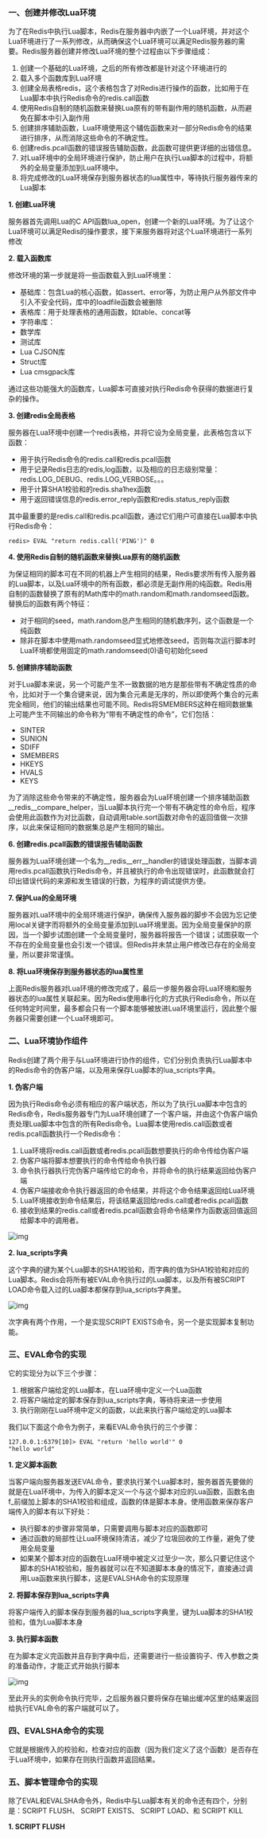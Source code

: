 ### 一、创建并修改Lua环境

为了在Redis中执行Lua脚本，Redis在服务器中内嵌了一个Lua环境，并对这个Lua环境进行了一系列修改，从而确保这个Lua环境可以满足Redis服务器的需要。Redis服务器创建并修改Lua环境的整个过程由以下步骤组成：

1. 创建一个基础的Lua环境，之后的所有修改都是针对这个环境进行的
2. 载入多个函数库到Lua环境
3. 创建全局表格redis，这个表格包含了对Redis进行操作的函数，比如用于在Lua脚本中执行Redis命令的redis.call函数
4. 使用Redis自制的随机函数来替换Lua原有的带有副作用的随机函数，从而避免在脚本中引入副作用
5. 创建排序辅助函数，Lua环境使用这个辅佐函数来对一部分Redis命令的结果进行排序，从而消除这些命令的不确定性。
6. 创建redis.pcall函数的错误报告辅助函数，此函数可提供更详细的出错信息。
7. 对Lua环境中的全局环境进行保护，防止用户在执行Lua脚本的过程中，将额外的全局变量添加到Lua环境中。
8. 将完成修改的Lua环境保存到服务器状态的lua属性中，等待执行服务器传来的Lua脚本

**1. 创建Lua环境**

服务器首先调用Lua的C API函数lua_open，创建一个新的Lua环境。为了让这个Lua环境可以满足Redis的操作要求，接下来服务器将对这个Lua环境进行一系列修改

**2. 载入函数库**

修改环境的第一步就是将一些函数载入到Lua环境里：

- 基础库：包含Lua的核心函数，如assert、error等，为防止用户从外部文件中引入不安全代码，库中的loadfile函数会被删除
- 表格库：用于处理表格的通用函数，如table、concat等
- 字符串库：
- 数学库
- 测试库
- Lua CJSON库
- Struct库
- Lua cmsgpack库

通过这些功能强大的函数库，Lua脚本可直接对执行Redis命令获得的数据进行复杂的操作。

**3. 创建redis全局表格**

服务器在Lua环境中创建一个redis表格，并将它设为全局变量，此表格包含以下函数：

- 用于执行Redis命令的redis.call和redis.pcall函数
- 用于记录Redis日志的redis,log函数，以及相应的日志级别常量：redis.LOG_DEBUG、redis.LOG_VERBOSE。。。
- 用于计算SHA1校验和的redis.sha1hex函数
- 用于返回错误信息的redis.error_reply函数和redis.status_reply函数

其中最重要的是redis.call和redis.pcall函数，通过它们用户可直接在Lua脚本中执行Redis命令：

```
redis> EVAL "return redis.call('PING')" 0
```

**4. 使用Redis自制的随机函数来替换Lua原有的随机函数**

为保证相同的脚本可在不同的机器上产生相同的结果，Redis要求所有传入服务器的Lua脚本，以及Lua环境中的所有函数，都必须是无副作用的纯函数。Redis用自制的函数替换了原有的Math库中的math.random和math.randomseed函数。替换后的函数有两个特征：

- 对于相同的seed，math.random总产生相同的随机数序列，这个函数是一个纯函数
- 除非在脚本中使用math.randomseed显式地修改seed，否则每次运行脚本时Lua环境都使用固定的math.randomseed(0)语句初始化seed

**5. 创建排序辅助函数**

对于Lua脚本来说，另一个可能产生不一致数据的地方是那些带有不确定性质的命令，比如对于一个集合键来说，因为集合元素是无序的，所以即使两个集合的元素完全相同，他们的输出结果也可能不同。Redis将SMEMBERS这种在相同数据集上可能产生不同输出的命令称为“带有不确定性的命令”，它们包括：

- SINTER
- SUNION
- SDIFF
- SMEMBERS
- HKEYS
- HVALS
- KEYS

为了消除这些命令带来的不确定性，服务器会为Lua环境创建一个排序辅助函数__redis__compare_helper，当Lua脚本执行完一个带有不确定性的命令后，程序会使用此函数作为对比函数，自动调用table.sort函数对命令的返回值做一次排序，以此来保证相同的数据集总是产生相同的输出。

**6. 创建redis.pcall函数的错误报告辅助函数**

服务器为Lua环境创建一个名为__redis__err__handler的错误处理函数，当脚本调用redis.pcall函数执行Redis命令，并且被执行的命令出现错误时，此函数就会打印出错误代码的来源和发生错误的行数，为程序的调试提供方便。

**7. 保护Lua的全局环境**

服务器对Lua环境中的全局环境进行保护，确保传入服务器的脚步不会因为忘记使用local关键字而将额外的全局变量添加到Lua环境里面。因为全局变量保护的原因，当一个脚步试图创建一个全局变量时，服务器将报告一个错误；试图获取一个不存在的全局变量也会引发一个错误。但Redis并未禁止用户修改已存在的全局变量，所以要非常谨慎。

**8. 将Lua环境保存到服务器状态的lua属性里**

上面Redis服务器对Lua环境的修改完成了，最后一步服务器会将Lua环境和服务器状态的lua属性关联起来。因为Redis使用串行化的方式执行Redis命令，所以在任何特定时间里，最多都会只有一个脚本能够被放进Lua环境里运行，因此整个服务器只需要创建一个Lua环境即可。

### 二、Lua环境协作组件

Redis创建了两个用于与Lua环境进行协作的组件，它们分别负责执行Lua脚本中的Redis命令的伪客户端，以及用来保存Lua脚本的lua_scripts字典。

**1. 伪客户端**

因为执行Redis命令必须有相应的客户端状态，所以为了执行Lua脚本中包含的Redis命令，Redis服务器专门为Lua环境创建了一个客户端，并由这个伪客户端负责处理Lua脚本中包含的所有Redis命令。Lua脚本使用redis.call函数或者redis.pcall函数执行一个Redis命令：

1. Lua环境将redis.call函数或者redis.pcall函数想要执行的命令传给伪客户端
2. 伪客户端将脚本想要执行的命令传给命令执行器
3. 命令执行器执行完伪客户端传给它的命令，并将命令的执行结果返回给伪客户端
4. 伪客户端接收命令执行器返回的命令结果，并将这个命令结果返回给Lua环境
5. Lua环境接收到命令结果后，将该结果返回给redis.call或者redis.pcall函数
6. 接收到结果的redis.call或者redis.pcall函数会将命令结果作为函数返回值返回给脚本中的调用者。

![img](https://note.youdao.com/yws/public/resource/cde132b80b71352363b55f0fc83cd5ff/xmlnote/WEB3292c00da0662ce1c0026526ed137034/956931AE6C97460793296ECA9850ED11/24880)

**2. lua_scripts字典**

这个字典的键为某个Lua脚本的SHA1校验和，而字典的值为SHA1校验和对应的Lua脚本。Redis会将所有被EVAL命令执行过的Lua脚本，以及所有被SCRIPT LOAD命令载入过的Lua脚本都保存到lua_scripts字典里。

![img](https://note.youdao.com/yws/public/resource/cde132b80b71352363b55f0fc83cd5ff/xmlnote/WEB3292c00da0662ce1c0026526ed137034/EBE4F059699549F4A52E22E72E9AD7D3/24890)

次字典有两个作用，一个是实现SCRIPT EXISTS命令，另一个是实现脚本复制功能。

### 三、EVAL命令的实现

它的实现分为以下三个步骤：

1. 根据客户端给定的Lua脚本，在Lua环境中定义一个Lua函数
2. 将客户端给定的脚本保存到lua_scripts字典，等待将来进一步使用
3. 执行刚刚在Lua环境中定义的函数，以此来执行客户端给定的Lua脚本

我们以下面这个命令为例子，来看EVAL命令执行的三个步骤：

```
127.0.0.1:6379[10]> EVAL "return 'hello world'" 0
"hello world"
```

**1. 定义脚本函数**

当客户端向服务器发送EVAL命令，要求执行某个Lua脚本时，服务器首先要做的就是在Lua环境中，为传入的脚本定义一个与这个脚本对应的Lua函数，函数名由f_前缀加上脚本的SHA1校验和组成，函数的体是脚本本身。使用函数来保存客户端传入的脚本有以下好处：

- 执行脚本的步骤非常简单，只需要调用与脚本对应的函数即可
- 通过函数的局部性让Lua环境保持清洁，减少了垃圾回收的工作量，避免了使用全局变量
- 如果某个脚本对应的函数在Lua环境中被定义过至少一次，那么只要记住这个脚本的SHA1校验和，服务器就可以在不知道脚本本身的情况下，直接通过调用Lua函数来执行脚本，这是EVALSHA命令的实现原理

**2. 将脚本保存到lua_scripts字典**

将客户端传入的脚本保存到服务器的lua_scripts字典里，键为Lua脚本的SHA1校验和，值为Lua脚本本身

**3. 执行脚本函数**

在为脚本定义完函数并且存到字典中后，还需要进行一些设置钩子、传入参数之类的准备动作，才能正式开始执行脚本

![img](https://note.youdao.com/yws/public/resource/cde132b80b71352363b55f0fc83cd5ff/xmlnote/WEB3292c00da0662ce1c0026526ed137034/DE643CD463B34FAFAB329A15D78C6605/24925)

至此开头的实例命令执行完毕，之后服务器只要将保存在输出缓冲区里的结果返回给执行EVAL命令的客户端就可以了。

### 四、EVALSHA命令的实现

它就是根据传入的校验和，检查对应的函数（因为我们定义了这个函数）是否存在于Lua环境中，如果存在则执行函数并返回结果。

### 五、脚本管理命令的实现

除了EVAL和EVALSHA命令外，Redis中与Lua脚本有关的命令还有四个，分别是：SCRIPT FLUSH、 SCRIPT EXISTS、 SCRIPT LOAD、和 SCRIPT KILL

**1. SCRIPT FLUSH**